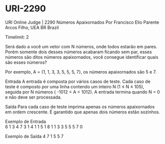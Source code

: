 # URI-2290

  URI Online Judge | 2290
  Números Apaixornados
  Por Francisco Elio Parente Arcos Filho, UEA BR Brazil

  Timelimit: 2
  
Será dado a você um vetor com N números, onde todos estarão em pares. Porém somente dois desses números acabaram ficando sem par, esses números são ditos números apaixornados, você consegue identificar quais são esses números?

Por exemplo, A = {1, 1, 3, 3, 5, 5, 5, 7}, os números apaixornados são 5 e 7.

Entrada
A entrada é composta por vários casos de teste. Cada caso de teste é composto por uma linha contendo um inteiro N (1 ≤ N ≤ 105), seguida por N números ( -1012 < A < 1012). A entrada termina quando N = 0 e não deve ser processada.

Saída
Para cada caso de teste imprima apenas os números apaixornados em ordem crescente. É garantido que apenas dois números estão sozinhos.

Exemplo de Entrada	
6
1 3 4 7 3 1
4
1 1 5 1
8
1 1 3 3 5 5 5 7
0

Exemplo de Saída
4 7
1 5
5 7
